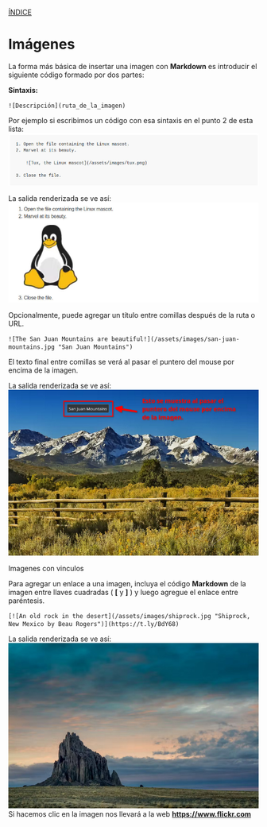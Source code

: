 [ÍNDICE](https://github.com/Zet0699/Guia_markdown/blob/Zet_main/README.md)


# **Imágenes**

La forma más básica de insertar una imagen con **Markdown** es introducir el siguiente código formado por dos partes:

**Sintaxis:**
```
![Descripción](ruta_de_la_imagen)
```

Por ejemplo si escribimos un código con esa sintaxis en el punto 2 de esta lista:
![Imagenes_01](/IMG/Imagenes_01.jpg "Ejemplo")

La salida renderizada se ve así:
![Imagenes_02](/IMG/Imagenes_02.jpg "Salida renderizada")


Opcionalmente, puede agregar un título entre comillas después de la ruta o URL.
```
![The San Juan Mountains are beautiful!](/assets/images/san-juan-mountains.jpg "San Juan Mountains")
```
El texto final entre comillas se verá al pasar el puntero del mouse por encima de la imagen.

La salida renderizada se ve así:
![Imagenes_03](/IMG/Imagenes_03.jpg "Imagen con título")


Imagenes con vinculos 

Para agregar un enlace a una imagen, incluya el código **Markdown** de la imagen entre llaves cuadradas \( **\[** y **\]** \) y luego agregue el enlace entre paréntesis.
```
[![An old rock in the desert](/assets/images/shiprock.jpg "Shiprock, New Mexico by Beau Rogers")](https://t.ly/BdY68)
```

La salida renderizada se ve así:
[![Imagenes_04](/IMG/Imagenes_04.jpg "Imagenes con vinculos")](https://t.ly/BdY68)   
Si hacemos clic en la imagen nos llevará a la web **https://www.flickr.com**
